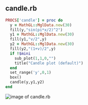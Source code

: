 
## candle.rb

```ruby
PROCS['candle'] = proc do
  y = MathGL::MglData.new(30)
  fill(y,"sin(pi*x/2)^2")
  y1 = MathGL::MglData.new(30)
  fill(y1,"v/2",y)
  y2 = MathGL::MglData.new(30)
  fill(y2,"(1+v)/2",y)
  if !$mini
    sub_plot(1,1,0,"")
    title("Candle plot (default)")
  end
  set_range('y',0,1)
  box()
  candle(y,y1,y2)
end
```
![image of candle.rb](https://raw.github.com/masa16/ruby-mathgl-sample/master/samples/candle/candle.png)

